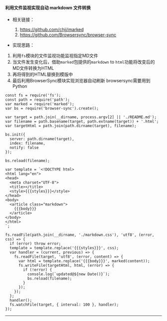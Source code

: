 
#### 利用文件监视实现自动 markdown 文件转换


- 相关链接：
  1. https://github.com/chjj/marked
  2. https://github.com/Browsersync/browser-sync 


- 实现思路：
1. 利用`fs`模块的文件监视功能监视指定MD文件
2. 当文件发生变化后，借助`marked`包提供的`markdown` to `html`功能将改变后的MD文件转换为HTML
3. 再将得到的HTML替换到模版中
4. 最后利用BrowserSync模块实现浏览器自动刷新
    browsersync需要用到Python
  
  
```
const fs = require('fs');
const path = require('path');
var marked = require('marked');
var bs = require('browser-sync').create();

var target = path.join(__dirname, process.argv[2] || './README.md');
var filename = path.basename(target, path.extname(target)) + '.html';
var targetHtml = path.join(path.dirname(target), filename);

bs.init({
  server: path.dirname(target),
  index: filename,
  notify: false
});

bs.reload(filename);

var template = `<!DOCTYPE html>
<html lang="en">
<head>
  <meta charset="UTF-8">
  <title></title>
  <style>{{{styles}}}</style>
</head>
<body>
  <article class="markdown">
    {{{body}}}
  </article>
</body>
</html>
`;

fs.readFile(path.join(__dirname, './markdown.css'), 'utf8', (error, css) => {
  if (error) throw error;
  template = template.replace('{{{styles}}}', css);
  var handler = (current, previous) => {
    fs.readFile(target, 'utf8', (error, content) => {
      var html = template.replace('{{{body}}}', marked(content));
      fs.writeFile(targetHtml, html, (error) => {
        if (!error) {
          console.log(`updated@${new Date()}`);
          bs.reload(filename);
        }
      });
    });
  };
  handler();
  fs.watchFile(target, { interval: 100 }, handler);
});
```


*****

